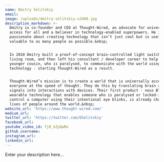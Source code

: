 ```yaml
---
name: Dmitry Selitskiy
email:
image: /uploads/dmitry-selitskiy-x2400.jpg
description_markdown: >-
  Dmitry is co-founder and CEO at Thought-Wired, an advocate for universal
  access for all and a believer in technology-enabled superpowers. He is
  passionate about creating technology that isn’t just cool but is useful and
  valuable to as many people as possible.&nbsp;


  In 2010 Dmitry built a proof-of-concept brain-controlled light switch in his
  living room, and then left his consultant / developer career to help his
  younger cousin, who is paralysed, to communicate with the world using this
  technology - starting Thought-Wired as a result.


  Thought-Wired’s mission is to create a world that is universally accessible to
  everyone at the speed of thought. They do this by translating brain and body
  signals into interactions with devices. Their first product - nous Blink - a
  wearable technology that enables someone who is paralysed or locked-in to
  control a computer using their intentional eye blinks, is already changing the
  lives of people around the world.&nbsp;
website_url: 'https://www.thought-wired.com/'
medium_url:
twitter_url: 'https://twitter.com/DSelitskiy'
facebook_url:
youtube_video_id: fj8_kZyQwRo
github_username:
instagram_url:
linkedin_url:
---
```

Enter your description here...
